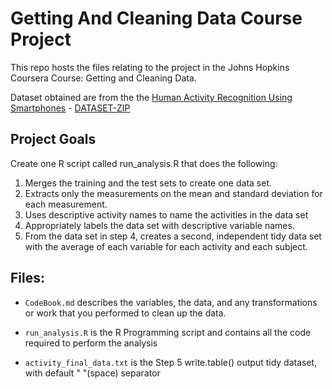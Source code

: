 # Getting And Cleaning Data Course Project

This repo hosts the files relating to the project in the Johns Hopkins Coursera Course: Getting and Cleaning Data.

Dataset obtained are from the the [Human Activity Recognition Using Smartphones](http://archive.ics.uci.edu/ml/datasets/Human+Activity+Recognition+Using+Smartphones) - [DATASET-ZIP](https://d396qusza40orc.cloudfront.net/getdata%2Fprojectfiles%2FUCI%20HAR%20Dataset.zip)


## Project Goals

Create one R script called run_analysis.R that does the following:

1. Merges the training and the test sets to create one data set.
2. Extracts only the measurements on the mean and standard deviation for each measurement. 
3. Uses descriptive activity names to name the activities in the data set
4. Appropriately labels the data set with descriptive variable names. 
5. From the data set in step 4, creates a second, independent tidy data set with the average of each variable for each activity and each subject.


## Files:

* `CodeBook.md` describes the variables, the data, and any transformations or work that you performed to clean up the data.

* `run_analysis.R` is the R Programming script and contains all the code required to perform the analysis

* `activity_final_data.txt` is the Step 5 write.table() output tidy dataset, with default " "(space) separator 
